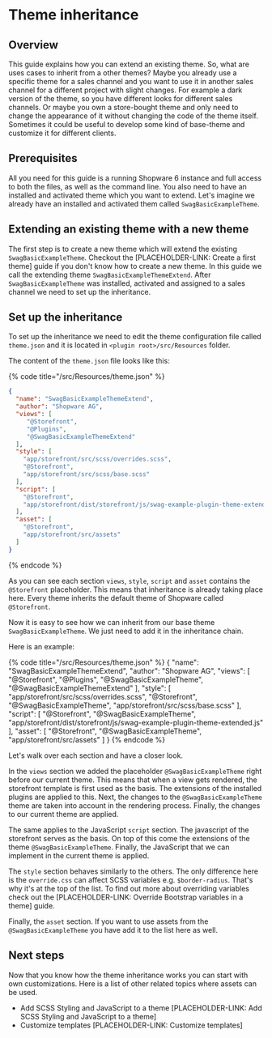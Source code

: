 # Theme inheritance

## Overview

This guide explains how you can extend an existing theme. So, what are uses cases to inherit from a other themes? Maybe you already use a specific theme for a sales channel and you want to use it in another sales channel for a different project with slight changes. For example a dark version of the theme, so you have different looks for different sales channels.
Or maybe you own a store-bought theme and only need to change the appearance of it without changing the code of the theme itself.
Sometimes it could be useful to develop some kind of base-theme and customize it for different clients.

## Prerequisites

All you need for this guide is a running Shopware 6 instance and full access to both the files, as well as the command line. You also need to have an installed and activated theme which you want to extend. Let's imagine we already have an installed and activated them called `SwagBasicExampleTheme`.

## Extending an existing theme with a new theme

The first step is to create a new theme which will extend the existing `SwagBasicExampleTheme`. Checkout the [PLACEHOLDER-LINK: Create a first theme] guide if you don't know how to create a new theme. In this guide we call the extending theme `SwagBasicExampleThemeExtend`. After `SwagBasicExampleTheme` was installed, activated and assigned to a sales channel we need to set up the inheritance.

## Set up the inheritance

To set up the inheritance we need to edit the theme configuration file called `theme.json` and it is located in `<plugin root>/src/Resources` folder.

The content of the `theme.json` file looks like this:

{% code title="<plugin root>/src/Resources/theme.json" %}
```json
{
  "name": "SwagBasicExampleThemeExtend",
  "author": "Shopware AG",
  "views": [
     "@Storefront",
     "@Plugins",
     "@SwagBasicExampleThemeExtend"
  ],
  "style": [
    "app/storefront/src/scss/overrides.scss",
    "@Storefront",
    "app/storefront/src/scss/base.scss"
  ],
  "script": [
    "@Storefront",
    "app/storefront/dist/storefront/js/swag-example-plugin-theme-extended.js"
  ],
  "asset": [
    "@Storefront",
    "app/storefront/src/assets"
  ]
}
```
{% endcode %}

As you can see each section `views`, `style`, `script` and `asset` contains the `@Storefront` placeholder. This means that inheritance is already taking place here. Every theme inherits the default theme of Shopware called `@Storefront`.

Now it is easy to see how we can inherit from our base theme `SwagBasicExampleTheme`. We just need to add it in the inheritance chain.

Here is an example:

{% code title="<plugin root>/src/Resources/theme.json" %}
{
  "name": "SwagBasicExampleThemeExtend",
  "author": "Shopware AG",
  "views": [
     "@Storefront",
     "@Plugins",
     "@SwagBasicExampleTheme",
     "@SwagBasicExampleThemeExtend"
  ],
  "style": [
    "app/storefront/src/scss/overrides.scss",
    "@Storefront",
    "@SwagBasicExampleTheme",
    "app/storefront/src/scss/base.scss"
  ],
  "script": [
    "@Storefront",
    "@SwagBasicExampleTheme",
    "app/storefront/dist/storefront/js/swag-example-plugin-theme-extended.js"
  ],
  "asset": [
    "@Storefront",
    "@SwagBasicExampleTheme",
    "app/storefront/src/assets"
  ]
}
{% endcode %}

Let's walk over each section and have a closer look.

In the `views` section we added the placeholder `@SwagBasicExampleTheme` right before our current theme. This means that when a view gets rendered, the storefront template is first used as the basis. The extensions of the installed plugins are applied to this. Next, the changes to the `@SwagBasicExampleTheme` theme are taken into account in the rendering process. Finally, the changes to our current theme are applied.

The same applies to the JavaScript `script` section. The javascript of the storefront serves as the basis. On top of this come the extensions of the theme `@SwagBasicExampleTheme`.
Finally, the JavaScript that we can implement in the current theme is applied.

The `style` section behaves similarly to the others. The only difference here is the `override.css` can affect SCSS variables e.g. `$border-radius`. That's why it's at the top of the list.
To find out more about overriding variables check out the [PLACEHOLDER-LINK: Override Bootstrap variables in a theme] guide.

Finally, the `asset` section. If you want to use assets from the `@SwagBasicExampleTheme` you have add it to the list here as well.

## Next steps

Now that you know how the theme inheritance works you can start with own customizations. Here is a list of other related topics where assets can be used.

* Add SCSS Styling and JavaScript to a theme [PLACEHOLDER-LINK: Add SCSS Styling and JavaScript to a theme]
* Customize templates [PLACEHOLDER-LINK: Customize templates]